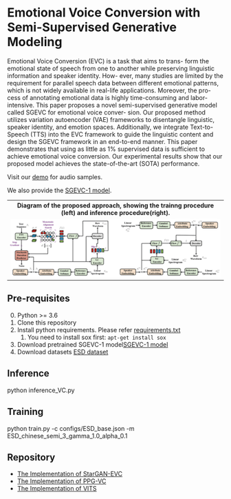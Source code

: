 # Emotional Voice Conversion with Semi-Supervised Generative Modeling
Emotional Voice Conversion (EVC) is a task that aims to trans-
form the emotional state of speech from one to another while
preserving linguistic information and speaker identity. How-
ever, many studies are limited by the requirement for parallel
speech data between different emotional patterns, which is not
widely available in real-life applications. Moreover, the pro-
cess of annotating emotional data is highly time-consuming and
labor-intensive. This paper proposes a novel semi-supervised
generative model called SGEVC for emotional voice conver-
sion. Our proposed method utilizes variation autoencoder
(VAE) frameworks to disentangle linguistic, speaker identity,
and emotion spaces. Additionally, we integrate Text-to-Speech
(TTS) into the EVC framework to guide the linguistic content
and design the SGEVC framework in an end-to-end manner.
This paper demonstrates that using as little as 1% supervised
data is sufficient to achieve emotional voice conversion. Our
experimental results show that our proposed model achieves the
state-of-the-art (SOTA) performance.

Visit our [demo](https://haizhu1.github.io/sgevc/) for audio samples.

We also provide the [SGEVC-1 model](https://drive.google.com/file/d/1uzO39mKxiZiirobls1u1ogba65fA6n22/view?usp=sharing).

<table style="width:100%">
  <tr>
    <th>Diagram of the proposed approach, showing the trainng procedure (left) and inference procedure(right).</th>
  </tr>
  <tr>
    <td><img src="resources/fig2.png" alt="Diagram of the proposed approach, showing the training procedure (left) and inference procedure(right)."></td>
  </tr>
</table>

## Pre-requisites
0. Python >= 3.6
0. Clone this repository
0. Install python requirements. Please refer [requirements.txt](requirements.txt)
    1. You need to install sox first: `apt-get install sox`
0. Download pretrained SGEVC-1 model[SGEVC-1 model](https://drive.google.com/file/d/1uzO39mKxiZiirobls1u1ogba65fA6n22/view?usp=sharing)
0. Download datasets [ESD dataset](https://github.com/HLTSingapore/Emotional-Speech-Data)

## Inference
python inference_VC.py

## Training 
python train.py  -c configs/ESD_base.json -m ESD_chinese_semi_3_gamma_1.0_alpha_0.1

## Repository

- [The Implementation of StarGAN-EVC](https://github.com/glam-imperial/EmotionalConversionStarGAN)
- [The Implementation of PPG-VC](https://github.com/liusongxiang/ppg-vc)
- [The Implementation of VITS](https://github.com/jaywalnut310/vits)
